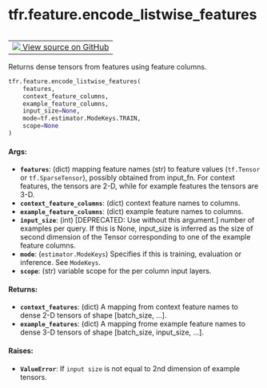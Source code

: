 <div itemscope itemtype="http://developers.google.com/ReferenceObject">
<meta itemprop="name" content="tfr.feature.encode_listwise_features" />
<meta itemprop="path" content="Stable" />
</div>

# tfr.feature.encode_listwise_features

<!-- Insert buttons -->

<table class="tfo-notebook-buttons tfo-api" align="left">

<td>
  <a target="_blank" href="https://github.com/tensorflow/ranking/tree/master/tensorflow_ranking/python/feature.py">
    <img src="https://www.tensorflow.org/images/GitHub-Mark-32px.png" />
    View source on GitHub
  </a>
</td></table>

<!-- Start diff -->

Returns dense tensors from features using feature columns.

```python
tfr.feature.encode_listwise_features(
    features,
    context_feature_columns,
    example_feature_columns,
    input_size=None,
    mode=tf.estimator.ModeKeys.TRAIN,
    scope=None
)
```

<!-- Placeholder for "Used in" -->

#### Args:

*   <b>`features`</b>: (dict) mapping feature names (str) to feature values
    (`tf.Tensor` or `tf.SparseTensor`), possibly obtained from input_fn. For
    context features, the tensors are 2-D, while for example features the
    tensors are 3-D.
*   <b>`context_feature_columns`</b>: (dict) context feature names to columns.
*   <b>`example_feature_columns`</b>: (dict) example feature names to columns.
*   <b>`input_size`</b>: (int) [DEPRECATED: Use without this argument.] number
    of examples per query. If this is None, input_size is inferred as the size
    of second dimension of the Tensor corresponding to one of the example
    feature columns.
*   <b>`mode`</b>: (`estimator.ModeKeys`) Specifies if this is training,
    evaluation or inference. See `ModeKeys`.
*   <b>`scope`</b>: (str) variable scope for the per column input layers.

#### Returns:

*   <b>`context_features`</b>: (dict) A mapping from context feature names to
    dense 2-D tensors of shape [batch_size, ...].
*   <b>`example_features`</b>: (dict) A mapping frome example feature names to
    dense 3-D tensors of shape [batch_size, input_size, ...].

#### Raises:

*   <b>`ValueError`</b>: If `input size` is not equal to 2nd dimension of
    example tensors.
